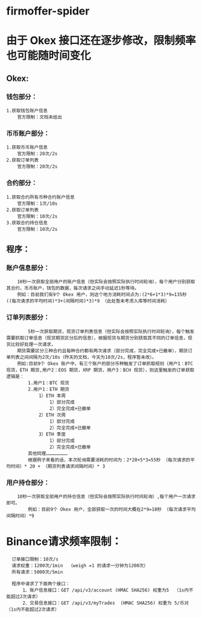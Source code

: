 # firmoffer-spider

# 由于 Okex 接口还在逐步修改，限制频率也可能随时间变化

## Okex: 

### 钱包部分： 
    1.获取钱包账户信息
        官方限制：文档未给出

### 币币账户部分： 
    1.获取币币账户信息
        官方限制：20次/2s
    2.获取订单列表
        官方限制：20次/2s

### 合约部分： 
    1.获取合约所有币种合约账户信息
        官方限制：1次/10s
    2.获取订单列表
        官方限制：10次/2s
    3.获取合约持仓信息
        官方限制：10次/2s

## 程序：
### 账户信息部分：
        10秒一次获取全部用户的账户信息（但实际会按照实际执行时间轮询），每个用户分别获取其合约，币币账户，钱包的数据，每次请求之间手动延迟1秒等待。
        例如：目前我们有9个 Okex 用户，则这个地方消耗时间点为:(2*6+1*3)*9=135秒   ((每次请求的平均时间)*3+(间隔时间)*3)*9 （此处暂未考虑入库等时间消耗）
### 订单列表部分：
            5秒一次获取期货，现货订单列表信息（但实际会按照实际执行时间轮询），每个触发需要抓取订单信息（现货期货区分后的信息），根据现货与期货分别获取其不同的订单信息，现货比较好处理一次请求，
        期货需要区分三种合约且每种合约都有两次请求（部分完成，完全完成+已撤单），期货订单列表之间间隔为2次/10s（昨天的文档，今天为10次/2s，程序暂未改）。
        例如:目前9个 Okex 账户中，有三个账户的部分币种触发了订单抓取规则（用户1：BTC 现货，ETH 期货,用户2：EOS 期货，XRP 期货，用户3：BCH 现货），则这里触发的订单获取逻辑是：
            1.用户1：BTC 现货
            2.用户1：ETH 期货
                1）ETH 本周
                    1）部分完成
                    2）完全完成+已撤单
                2）ETH 次周
                    1）部分完成
                    2）完全完成+已撤单
                3）ETH 季度
                    1）部分完成
                    2）完全完成+已撤单
            其他同理……………………
            根据例子来看的话，本次轮询需要消耗的时间为：2*20+5*3=55秒 （每次请求的平均时间）* 20 + （期货列表请求间隔时间）* 3 
 ### 用户持仓部分：
        10秒一次获取全部用户的持仓信息（但实际会按照实际执行时间轮询）,每个用户一次请求即可。
            例如：目前9个 Okex 用户，全部获取一次的时间大概在2*9=18秒 （每次请求平均间隔时间）*9
            
# Binance请求频率限制：
      订单接口限制：10次/s
      请求权重：1200次/1min  （weigh =1 的请求一分钟为1200次）
      所有请求：5000次/5min
  
      程序中请求了下面两个接口：
          1、账户信息接口：GET /api/v3/account (HMAC SHA256) 权重为5  （1s内不能超过2次请求）
          2、交易信息接口：GET /api/v3/myTrades  (HMAC SHA256) 权重为 5/币对   （1s内不能超过2次请求）
